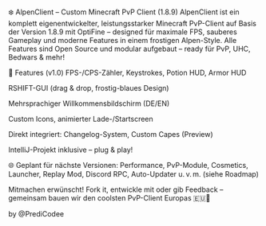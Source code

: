❄️ AlpenClient – Custom Minecraft PvP Client (1.8.9)
AlpenClient ist ein komplett eigenentwickelter, leistungsstarker Minecraft PvP-Client auf Basis der Version 1.8.9 mit OptiFine – designed für maximale FPS, sauberes Gameplay und moderne Features in einem frostigen Alpen-Style.
Alle Features sind Open Source und modular aufgebaut – ready für PvP, UHC, Bedwars & mehr!

🔹 Features (v1.0)
FPS-/CPS-Zähler, Keystrokes, Potion HUD, Armor HUD

RSHIFT-GUI (drag & drop, frostig-blaues Design)

Mehrsprachiger Willkommensbildschirm (DE/EN)

Custom Icons, animierter Lade-/Startscreen

Direkt integriert: Changelog-System, Custom Capes (Preview)

IntelliJ-Projekt inklusive – plug & play!

🌐 Geplant für nächste Versionen:
Performance, PvP-Module, Cosmetics, Launcher, Replay Mod, Discord RPC, Auto-Updater u. v. m. (siehe Roadmap)

Mitmachen erwünscht!
Fork it, entwickle mit oder gib Feedback – gemeinsam bauen wir den coolsten PvP-Client Europas 🇪🇺💙

by @PrediCodee
